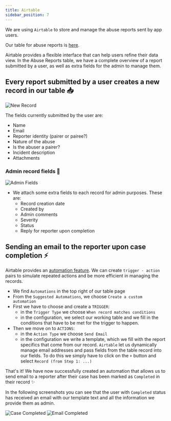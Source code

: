 ```yaml
---
title: Airtable
sidebar_position: 7
---
```


We are using `Airtable` to store and manage the abuse reports sent by app users.

Our table for abuse reports is [here](https://airtable.com/appt58t6XthcfoN5i/tblYNGUfquRPtfXuq/viwOSFStjUrprDpNo?blocks=hide).

Airtable provides a flexible interface that can help users refine their data view. In the Abuse Reports table, we have a complete overview of a report submitted by a user, as well as extra fields for the admin to manage them.

## Every report submitted by a user creates a new record in our table 📥

![New Record](/img/new-record.png)

The fields currently submitted by the user are:

- Name
- Email
- Reporter identity (pairer or pairee?)
- Nature of the abuse
- Is the abuser a pairer?
- Incident description
- Attachments

### Admin record fields 🧰

![Admin Fields](/img/admin-fields.png)

- We attach some extra fields to each record for admin purposes. These are:
  - Record creation date
  - Created by
  - Admin comments
  - Severity
  - Status
  - Reply for reporter upon completion

## Sending an email to the reporter upon case completion ⚡️

Airtable provides an [automation feature](https://www.airtable.com/product/automations). We can create `trigger - action` pairs to simulate repeated actions and be more efficient in managing the records.

- We find `Automations` in the top right of our table page
- From the `Suggested Automations`, we choose `Create a custom automation`
- First we have to choose and create a `TRIGGER`:
  - in the `Trigger Type` we choose `When record matches conditions`
  - in the configuration, we select our working table and we fill in the conditions that have to be met for the trigger to happen.
- Then we move on to `ACTIONS`:
  - in the `Action Type` we choose `Send Email`
  - in the configuration we write a template, which we fill with the report specifics that come from our record. `Airtable` let us dynamically manage email addresses and pass fields from the table record into our fields. To do this we simply have to click on the `+` button and select `Record (from Step 1: ...)`

That's it! We have now successfully created an automation that allows us to send email to a reporter after their case has been marked as `Completed` in their record ✨

In the following screenshots you can see that the user with `Completed` status has received an email with our template text and all the information we provide them as admin.

![Case Completed](/img/case-completed.png)
![Email Completed](/img/email-completed.png)
